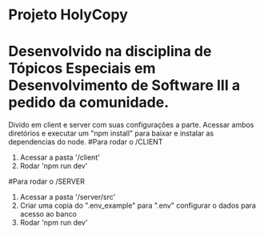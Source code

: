 # Projeto HolyCopy
# Desenvolvido na disciplina de Tópicos Especiais em Desenvolvimento de Software III a pedido da comunidade.

Divido em client e server com suas configurações a parte. Acessar ambos diretórios e executar um "npm install" para baixar e instalar as dependencias do node.
#Para rodar o /CLIENT
1. Acessar a pasta '/client'
2. Rodar 'npm run dev'

#Para rodar o /SERVER
1. Acessar a pasta '/server/src'
2. Criar uma copia do ".env_example" para ".env" configurar o dados para acesso ao banco
3. Rodar 'npm run dev' 
